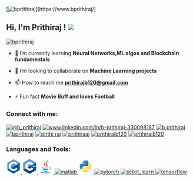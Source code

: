 
[![bprithiraj](https://img.shields.io/badge/-bprithiraj-000000?style=for-the-badge&logo=react&logoColor=white&width="100"&heigth="100")](https://www.bprithiraj/)

<h2> Hi, I'm Prithiraj ! <img src="https://media.giphy.com/media/mGcNjsfWAjY5AEZNw6/giphy.gif" width="50"></h2>


<p align="left"> <img src="https://komarev.com/ghpvc/?username=bprithiraj&label=Profile%20views&color=0e75b6&style=flat" alt="bprithiraj" /> </p>





- 🌱 I’m currently learning **Neural Networks,ML algos and Blockchain fundamentals**

- 👯 I’m looking to collaborate on **Machine Learning projects**

- 📫 How to reach me **prithirajb120@gmail.com**

- ⚡ Fun fact **Movie Buff and loves Football**


<h3 align="left">Connect with me:</h3>
<p align="left">
<a href="https://twitter.com/@b_prithiraj" target="blank"><img align="center" src="https://raw.githubusercontent.com/rahuldkjain/github-profile-readme-generator/master/src/images/icons/Social/twitter.svg" alt="@b_prithiraj" height="30" width="40" /></a>
<a href="https://www.linkedin.com/in/b-prithiraj-330098187/ target="blank"><img align="center" src="https://raw.githubusercontent.com/rahuldkjain/github-profile-readme-generator/master/src/images/icons/Social/linked-in-alt.svg" alt="www.linkedin.com/in/b-prithiraj-330098187" height="30" width="40" /></a>
<a href="https://stackoverflow.com/users/15477009/b-prithiraj target="blank"><img align="center" src="https://raw.githubusercontent.com/rahuldkjain/github-profile-readme-generator/master/src/images/icons/Social/stack-overflow.svg" alt="b prithiraj" height="30" width="40" /></a>
<a href="https://kaggle.com/bprithiraj" target="blank"><img align="center" src="https://raw.githubusercontent.com/rahuldkjain/github-profile-readme-generator/master/src/images/icons/Social/kaggle.svg" alt="bprithiraj" height="30" width="40" /></a>
<a href="https://www.facebook.com/profile.php?id=100005054056430 target="blank"><img align="center" src="https://raw.githubusercontent.com/rahuldkjain/github-profile-readme-generator/master/src/images/icons/Social/facebook.svg" alt="prithi raj" height="30" width="40" /></a>
<a href="https://www.codechef.com/users/prithiraaaj" target="blank"><img align="center" src="https://cdn.jsdelivr.net/npm/simple-icons@3.1.0/icons/codechef.svg" alt="prithiraaj" height="30" width="40" /></a>
<a href="https://www.hackerrank.com/prithirajb120" target="blank"><img align="center" src="https://raw.githubusercontent.com/rahuldkjain/github-profile-readme-generator/master/src/images/icons/Social/hackerrank.svg" alt="prithirajb120" height="30" width="40" /></a>
<a href="https://codeforces.com/profile/prithirajb120" target="blank"><img align="center" src="https://cdn.jsdelivr.net/npm/simple-icons@3.0.1/icons/codeforces.svg" alt="prithirajb120" height="30" width="40" /></a>
</p>

<h3 align="left">Languages and Tools:</h3>
<p align="left"> <a href="https://www.cprogramming.com/" target="_blank"> <img src="https://raw.githubusercontent.com/devicons/devicon/master/icons/c/c-original.svg" alt="c" width="40" height="40"/> </a> <a href="https://www.w3schools.com/cpp/" target="_blank"> <img src="https://raw.githubusercontent.com/devicons/devicon/master/icons/cplusplus/cplusplus-original.svg" alt="cplusplus" width="40" height="40"/> </a> <a href="https://www.java.com" target="_blank"> <img src="https://raw.githubusercontent.com/devicons/devicon/master/icons/java/java-original.svg" alt="java" width="40" height="40"/> </a> <a href="https://www.mathworks.com/" target="_blank"> <img src="https://upload.wikimedia.org/wikipedia/commons/2/21/Matlab_Logo.png" alt="matlab" width="40" height="40"/> </a> <a href="https://www.python.org" target="_blank"> <img src="https://raw.githubusercontent.com/devicons/devicon/master/icons/python/python-original.svg" alt="python" width="40" height="40"/> </a> <a href="https://pytorch.org/" target="_blank"> <img src="https://www.vectorlogo.zone/logos/pytorch/pytorch-icon.svg" alt="pytorch" width="40" height="40"/> </a> <a href="https://scikit-learn.org/" target="_blank"> <img src="https://upload.wikimedia.org/wikipedia/commons/0/05/Scikit_learn_logo_small.svg" alt="scikit_learn" width="40" height="40"/> </a> <a href="https://www.tensorflow.org" target="_blank"> <img src="https://www.vectorlogo.zone/logos/tensorflow/tensorflow-icon.svg" alt="tensorflow" width="40" height="40"/> </a> </p>






                                                                                                                
                                                                                                                




